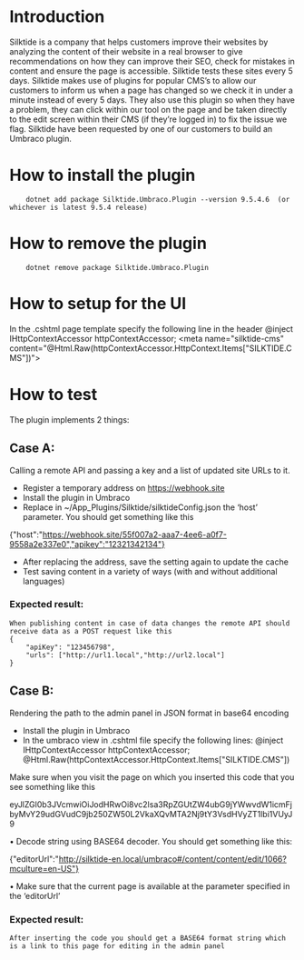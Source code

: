 # Introduction
Silktide is a company that helps customers improve their websites by analyzing the content of
their website in a real browser to give recommendations on how they can improve their SEO,
check for mistakes in content and ensure the page is accessible. Silktide tests these sites every
5 days.
Silktide makes use of plugins for popular CMS’s to allow our customers to inform us when a
page has changed so we check it in under a minute instead of every 5 days. They also use this
plugin so when they have a problem, they can click within our tool on the page and be taken
directly to the edit screen within their CMS (if they’re logged in) to fix the issue we flag.
Silktide have been requested by one of our customers to build an Umbraco plugin.

# How to install the plugin

		dotnet add package Silktide.Umbraco.Plugin --version 9.5.4.6  (or whichever is latest 9.5.4 release)

# How to remove the plugin

		dotnet remove package Silktide.Umbraco.Plugin

# How to setup for the UI
In the .cshtml page template specify the following line in the header
@inject IHttpContextAccessor httpContextAccessor;
<meta name="silktide-cms" content="@Html.Raw(httpContextAccessor.HttpContext.Items["SILKTIDE.CMS"])">


# How to test
The plugin implements 2 things:

## Case A:  
Calling a remote API and passing a key and a list of updated site URLs to it.
- Register a temporary address on https://webhook.site
- Install the plugin in Umbraco
- Replace in ~/App_Plugins/Silktide/silktideConfig.json the ‘host’ parameter. You should get something like this

{"host":"https://webhook.site/55f007a2-aaa7-4ee6-a0f7-9558a2e337e0","apikey":"12321342134"}

- After replacing the address, save the setting again to update the cache
- Test saving content in a variety of ways (with and without additional languages)

### Expected result:
	When publishing content in case of data changes the remote API should receive data as a POST request like this
	{
		"apiKey": "123456798",
		"urls": ["http://url1.local","http://url2.local"]
	}

## Case B:
Rendering the path to the admin panel in JSON format in base64 encoding
- Install the plugin in Umbraco
- In the umbraco view  in .cshtml file specify the following lines:
@inject IHttpContextAccessor httpContextAccessor;
@Html.Raw(httpContextAccessor.HttpContext.Items["SILKTIDE.CMS"])


Make sure when you visit the page on which you inserted this code that you see something like this

eyJlZGl0b3JVcmwiOiJodHRwOi8vc2lsa3RpZGUtZW4ubG9jYWwvdW1icmFjbyMvY29udGVudC9jb250ZW50L2VkaXQvMTA2Nj9tY3VsdHVyZT1lbi1VUyJ9

•	Decode string using BASE64 decoder. You should get something like this:

{"editorUrl":"http://silktide-en.local/umbraco#/content/content/edit/1066?mculture=en-US"}

•	Make sure that the current page is available at the parameter specified in the ‘editorUrl’


### Expected result:

	After inserting the code you should get a BASE64 format string which is a link to this page for editing in the admin panel
